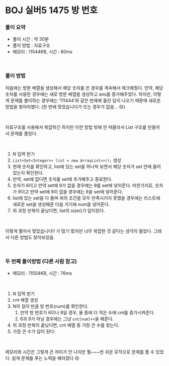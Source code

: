 # BOJ 실버5 1475 방 번호

### 풀이 요약

- 풀이 시간 : 약 30분
- 풀이 방법 : 자료구조
- 메모리 : 11544KB, 시간 : 80ms

<br>

### 풀이 방법

처음에는 방문 배열을 생성해서 해당 숫자를 쓴 경우를 계속해서 체크해줬다. 만약, 해당 숫자를 사용한 경우에는 새로 방문 배열을 생성하고 ans를 증가해주었다. 하지만, 이렇게 문제를 풀이하는 경우에는 ‘111444’와 같은 반례에 틀린 답이 나오기 때문에 새로운 방법을 찾아야했다. (한 번에 맞았습니다가 뜨는 경우가 없음 .. 😢)

<br>

자료구조를 사용해서 복잡하긴 하지만 이런 방법 밖에 안 떠올라서 List<Set> 구조를 만들어서 문제를 풀었다.

<br>

1. N 입력 받기
2. `List<Set<Integer>> list = new ArrayList<>();` 생성
3. 현재 숫자를 확인하고, list에 있는 set을 하나씩 보면서 해당 숫자가 set 안에 들어있는지 확인한다. 
4. 만약, set에 없다면 숫자를 set에 추가해주고 종료한다.
5. 숫자가 6이고 만약 set에 9가 없을 경우에는 9를 set에 넣어준다. 마찬가지로, 숫자가 9이고 만약 set에 6이 없을 경우에는 6을 set에 넣어준다.
6. list에 있는 set을 다 돌며 위의 조건을 모두 만족시키지 못했을 경우에는 리스트에 새로운 set을 생성해준 다음 거기에 num을 넣어준다.
7. 위 과정 반복이 끝났다면, list의 size()가 답이된다. 

<br>

이렇게 풀어서 맞았습니다!! 가 떴기 떴지만 너무 복잡한 것 같다는 생각이 들었다. 그래서 다른 방법도 찾아보았음.

<br>

### 두 번째 풀이방법 (다른 사람 참고)

- 메모리 : 11504KB, 시간 : 76ms

<br>

1. N 입력 받기
2. cnt 배열 생성
3. N의 길이 만큼 방 번호(num)를 확인한다.
    1. 만약 방 번호가 6이나 9일 경우, 둘 중에 더 작은 수에 cnt를 증가시켜준다.
    2. 6과 9가 아닐 경우에는 그냥 `cnt[num]++`을 해준다.
4. 위 과정 반복이 끝났다면, cnt 배열 중 가장 큰 수를 찾는다. 
5. 가장 큰 수가 답이 된다. 

<br>

메모리와 시간은 그렇게 큰 차이가 안 나지만 훨~~~씬 쉬운 로직으로 문제를 풀 수 있었다. 쉽게 문제를 푸는 노력을 해야겠다 😢
